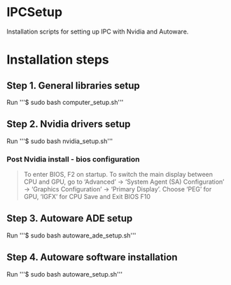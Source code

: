 # IPCSetup
Installation scripts for setting up IPC with Nvidia and Autoware.
# Installation steps

## Step 1. General libraries setup
Run '''$ sudo bash computer_setup.sh'''

## Step 2. Nvidia drivers setup
Run '''$ sudo bash nvidia_setup.sh'''

### Post Nvidia install - bios configuration
> To enter BIOS, F2 on startup. 
> To switch the main display between CPU and GPU, go to ‘Advanced’ ->  ‘System Agent (SA) Configuration’ -> ‘Graphics Configuration’ -> ‘Primary Display’. Choose ‘PEG’ for GPU, ‘IGFX’ for CPU
> Save and Exit BIOS F10

## Step 3. Autoware ADE setup
Run '''$ sudo bash autoware_ade_setup.sh'''

## Step 4. Autoware software installation
Run '''$ sudo bash autoware_setup.sh'''
